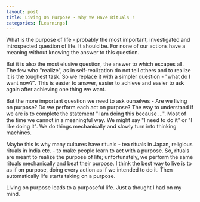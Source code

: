 ```yaml
---
layout: post  
title: Living On Purpose - Why We Have Rituals !  
categories: [Learnings]  
---
```


What is the purpose of life - probably the most important, investigated and introspected
question of life. It should be. For none of our actions have a meaning without knowing the 
answer to this question.  

But it is also the most elusive question, the answer to which escapes all. The few who "realize",
as in self-realization do not tell others and to realize it is the toughest task. So we
replace it with a simpler question - "what do I want now?". This is easier to answer, easier 
to achieve and easier to ask again after achieving one thing we want.  

But the more important question we need to ask ourselves - Are we living on purpose? Do we 
perform each act on purpose? The way to understand if we are is to complete the statement "I 
am doing this because ...". Most of the time we cannot in a meaningful way. We might say "I 
need to do it" or "I like doing it". We do things mechanically and slowly turn into thinking 
machines.  

Maybe this is why many cultures have rituals - tea rituals in Japan, religious rituals in 
India etc. - to make people learn to act with a purpose. So, rituals are meant to realize the 
purpose of life; unfortunately, we perform the same rituals mechanically and beat their 
purpose. I think the best way to live is to as if on purpose, doing every action as if we 
intended to do it. Then automatically life starts taking on a purpose.  

Living on purpose leads to a purposeful life. Just a thought I had on my mind.